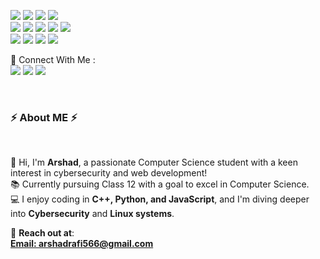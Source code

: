 <p>
  
  <p >  
    <img src="https://img.shields.io/badge/-C++-00599C?style=flat-square&logo=c%2B%2B&logoColor=white"/>
    <img src="https://img.shields.io/badge/-Python-3776AB?style=flat-square&logo=python&logoColor=white"/>
    <img src="https://img.shields.io/badge/-Cybersecurity-FF6F00?style=flat-square&logo=hackthebox&logoColor=white"/>
    <img src="https://img.shields.io/badge/-Web%20Development-42B883?style=flat-square&logo=HTML5&logoColor=white"/><br/>
    <img src="https://img.shields.io/badge/-Github-181717?style=flat-square&logo=GitHub&logoColor=white"/>
    <img src="https://img.shields.io/badge/-Git-F44D27?style=flat-square&logo=Git&logoColor=white"/>
    <img src="https://img.shields.io/badge/-Linux-FCC624?style=flat-square&logo=linux&logoColor=black"/>
    <img src="https://img.shields.io/badge/-JavaScript-F7DF1E?style=flat-square&logo=javascript&logoColor=black"/>
    <img src="https://img.shields.io/badge/-HTML5-E34F26?style=flat-square&logo=HTML5&logoColor=white"/><br/>
    <img src="https://img.shields.io/badge/-CSS3-1572B6?style=flat-square&logo=CSS3&logoColor=white"/>
    <img src="https://img.shields.io/badge/-Ubuntu-E95420?style=flat-square&logo=ubuntu&logoColor=white"/>
    <img src="https://img.shields.io/badge/-PostgreSQL-336791?style=flat-square&logo=postgresql&logoColor=white"/>
    <img src="https://img.shields.io/badge/-Ethical%20Hacking-000000?style=flat-square&logo=kalilinux&logoColor=white"/>
  </p>
</p>
<p>
  📣 Connect With Me :<br/>
  <a href="mailto:arshadrafi566@gmail.com?subject=[GitHub]%20🔥%20Want%20To%20contact&body=Good%20Morning%20Arshad%20..."><img src="https://img.shields.io/badge/e‑mail-D14836.svg?style=for-the-badge&logo=GMail&logoColor=white"/></a>
  <a href="https://instagram.com/cigarfeine"><img src="https://img.shields.io/badge/instagram-E4405F.svg?style=for-the-badge&logo=instagram&logoColor=white"/></a>
  <a href="https://linkedin.com/in/arshad"><img src="https://img.shields.io/badge/linkedin-0077B5.svg?style=for-the-badge&logo=linkedin&logoColor=white"/></a>
</p>
</br>
<h3>⚡️ About ME ⚡️</h3><br/>
<p>
  🧔 Hi, I'm <b>Arshad</b>, a passionate Computer Science student with a keen interest in cybersecurity and web development!<br/>
  📚 Currently pursuing Class 12 with a goal to excel in Computer Science.<br/>
  💻 I enjoy coding in <b>C++, Python, and JavaScript</b>, and I'm diving deeper into <b>Cybersecurity</b> and <b>Linux systems</b>.<br/>
</p>
<p>
  🔗 <b>Reach out at</b>: <br/>
  <b><a href="arshadrafi566@gmail.com">Email: </>arshadrafi566@gmail.com</a></p><br/>

<!--START_SECTION:waka-->


<!--END_SECTION:waka-->

